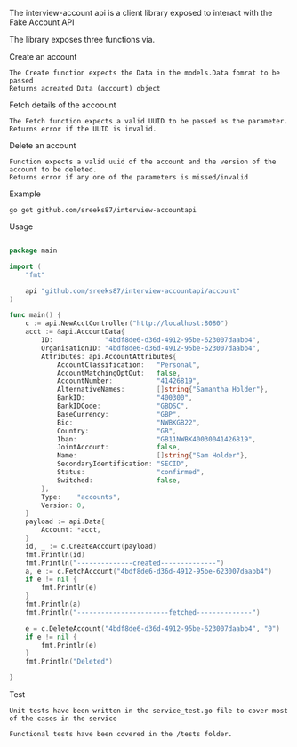 The interview-account api is a client library exposed to interact with the Fake Account API

The library exposes three functions via.

Create an account

    The Create function expects the Data in the models.Data fomrat to be passed
    Returns acreated Data (account) object

Fetch details of the accoount

    The Fetch function expects a valid UUID to be passed as the parameter.
    Returns error if the UUID is invalid.

Delete an account
    
    Function expects a valid uuid of the account and the version of the account to be deleted.
    Returns error if any one of the parameters is missed/invalid  

Example

`go get github.com/sreeks87/interview-accountapi`

Usage

```go

package main

import (
	"fmt"

	api "github.com/sreeks87/interview-accountapi/account"
)

func main() {
	c := api.NewAcctController("http://localhost:8080")
	acct := &api.AccountData{
		ID:             "4bdf8de6-d36d-4912-95be-623007daabb4",
		OrganisationID: "4bdf8de6-d36d-4912-95be-623007daabb4",
		Attributes: api.AccountAttributes{
			AccountClassification:   "Personal",
			AccountMatchingOptOut:   false,
			AccountNumber:           "41426819",
			AlternativeNames:        []string{"Samantha Holder"},
			BankID:                  "400300",
			BankIDCode:              "GBDSC",
			BaseCurrency:            "GBP",
			Bic:                     "NWBKGB22",
			Country:                 "GB",
			Iban:                    "GB11NWBK40030041426819",
			JointAccount:            false,
			Name:                    []string{"Sam Holder"},
			SecondaryIdentification: "SECID",
			Status:                  "confirmed",
			Switched:                false,
		},
		Type:    "accounts",
		Version: 0,
	}
	payload := api.Data{
		Account: *acct,
	}
	id, _ := c.CreateAccount(payload)
	fmt.Println(id)
	fmt.Println("--------------created--------------")
	a, e := c.FetchAccount("4bdf8de6-d36d-4912-95be-623007daabb4")
	if e != nil {
		fmt.Println(e)
	}
	fmt.Println(a)
	fmt.Println("-----------------------fetched--------------")

	e = c.DeleteAccount("4bdf8de6-d36d-4912-95be-623007daabb4", "0")
	if e != nil {
		fmt.Println(e)
	}
	fmt.Println("Deleted")

}
```
    
Test

    Unit tests have been written in the service_test.go file to cover most of the cases in the service

    Functional tests have been covered in the /tests folder.
